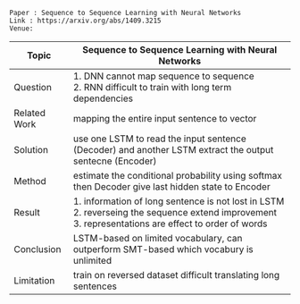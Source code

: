 ```
Paper : Sequence to Sequence Learning with Neural Networks
Link : https://arxiv.org/abs/1409.3215
Venue: 
```

| Topic        | Sequence to Sequence Learning with Neural Networks      |
|--------------|---------------------------------------------------------|
| Question     | 1. DNN cannot map sequence to sequence <br> 2. RNN difficult to train with long term dependencies <br> |
| Related Work | mapping the entire input sentence to vector|
| Solution     | use one LSTM to read the input sentence (Decoder) and another LSTM extract the output sentecne (Encoder) |
| Method       | estimate the conditional probability using softmax then Decoder give last hidden state to Encoder |
| Result       | 1. information of long sentence is not lost in LSTM <br> 2. reverseing the sequence extend improvement <br> 3. representations are effect to order of words <br>|
| Conclusion   | LSTM-based on limited vocabulary, can outperform SMT-based which vocabury is unlimited|
| Limitation   | train on reversed dataset difficult translating long sentences|